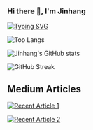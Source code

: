 ### Hi there 👋, I'm Jinhang
[![Typing SVG](https://readme-typing-svg.herokuapp.com?multiline=true&width=500&lines=Data+Scientist+at+Walmart+Global+Tech.++++++++++)](https://git.io/typing-svg)

![Top Langs](https://github-readme-stats.vercel.app/api/top-langs/?username=jinhangjiang&layout=compact)

![Jinhang's GitHub stats](https://github-readme-stats.vercel.app/api?username=jinhangjiang&show_icons=true&theme=tokyonight) 

![GitHub Streak](https://github-readme-streak-stats.herokuapp.com?user=jinhangjiang&theme=neon-palenight&hide_border=true)

## Medium Articles

 <a target="_blank" href="https://github-readme-medium-recent-article.vercel.app/medium/@jinhangjiang/0"><img src="https://github-readme-medium-recent-article.vercel.app/medium/@jinhangjiang/0" alt="Recent Article 1">

<a target="_blank" href="https://github-readme-medium-recent-article.vercel.app/medium/@jinhangjiang/1"><img src="https://github-readme-medium-recent-article.vercel.app/medium/@jinhangjiang/2" alt="Recent Article 2">

<!--
**jinhangjiang/jinhangjiang** is a ✨ _special_ ✨ repository because its `README.md` (this file) appears on your GitHub profile.

Here are some ideas to get you started:

- 🔭 I’m currently working on ...
- 🌱 I’m currently learning ...
- 👯 I’m looking to collaborate on ...
- 🤔 I’m looking for help with ...
- 💬 Ask me about ...
- 📫 How to reach me: ...
- 😄 Pronouns: ...
- ⚡ Fun fact: ...
-->
